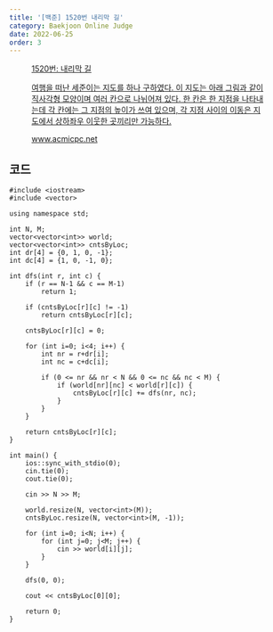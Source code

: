 ```yaml
---
title: '[백준] 1520번 내리막 길'
category: Baekjoon Online Judge
date: 2022-06-25
order: 3
---
```


<figure class="opengraph"><a href="https://www.acmicpc.net/problem/1520" data-source-url="https://www.acmicpc.net/problem/1520">
<div class="og-image" style="background-image: url('https://drive.google.com/uc?export=view&id=1nCax5mgwtYA82T46I_ntU1afsBBNkrLr');"></div>
<div class="og-text">
<p class="og-title">1520번: 내리막 길</p>
<p class="og-desc">여행을 떠난 세준이는 지도를 하나 구하였다. 이 지도는 아래 그림과 같이 직사각형 모양이며 여러 칸으로 나뉘어져 있다. 한 칸은 한 지점을 나타내는데 각 칸에는 그 지점의 높이가 쓰여 있으며, 각 지점 사이의 이동은 지도에서 상하좌우 이웃한 곳끼리만 가능하다.</p>
<p class="og-host">www.acmicpc.net</p></div></a></figure>

## 코드
```cpp::lineons
#include <iostream>
#include <vector>

using namespace std;

int N, M;
vector<vector<int>> world;
vector<vector<int>> cntsByLoc;
int dr[4] = {0, 1, 0, -1};
int dc[4] = {1, 0, -1, 0};

int dfs(int r, int c) {
    if (r == N-1 && c == M-1)
        return 1;

    if (cntsByLoc[r][c] != -1)
        return cntsByLoc[r][c];
    
    cntsByLoc[r][c] = 0;

    for (int i=0; i<4; i++) {
        int nr = r+dr[i];
        int nc = c+dc[i];

        if (0 <= nr && nr < N && 0 <= nc && nc < M) {
            if (world[nr][nc] < world[r][c]) {
                cntsByLoc[r][c] += dfs(nr, nc);
            }
        }
    }

    return cntsByLoc[r][c];
}

int main() {
    ios::sync_with_stdio(0);
    cin.tie(0);
    cout.tie(0);

    cin >> N >> M;

    world.resize(N, vector<int>(M));
    cntsByLoc.resize(N, vector<int>(M, -1));

    for (int i=0; i<N; i++) {
        for (int j=0; j<M; j++) {
            cin >> world[i][j];
        }
    }

    dfs(0, 0);

    cout << cntsByLoc[0][0];

    return 0;
}
```
